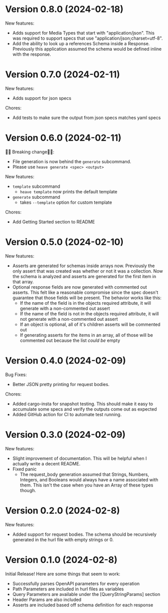 # Version 0.8.0 (2024-02-18)

New features:
- Adds support for Media Types that start with "application/json". This was
  required to support specs that use "application/json;charset=utf-8".
- Add the ability to look up a references Schema inside a Response. Previously
  this application assumed the schema would be defined inline with the
  response.

# Version 0.7.0 (2024-02-11)

New features:
- Adds support for json specs

Chores:
- Add tests to make sure the output from json specs matches yaml specs

# Version 0.6.0 (2024-02-11)

🚨🚨 Breaking change🚨🚨:
- File generation is now behind the `generate` subcommand.
- Please use `heave generate <spec> <output>`

New features:
- `template` subcommand
  - `heave template` now prints the default template
- `generate` subcommand
  - takes `--template` option for custom template

Chores:
- Add Getting Started section to README

# Version 0.5.0 (2024-02-10)

New features:
- Asserts are generated for schemas inside arrays now. Previously the only assert that was created was whether or not it was a collection. Now the schema is analyzed and asserts are generated for the first item in that array.
- Optional response fields are now generated with commented out asserts. This felt like a reasonable compromise since the spec doesn't guarantee that those fields will be present. The behavior works like this:
  - If the name of the field is in the objects required attribute, it will generate with a non-commented out assert
  - If the name of the field is not in the objects required attribute, it will not generate with a non-commented out assert
  - If an object is optional, all of it's children asserts will be commented out
  - If generating asserts for the items in an array, all of those will be commented out because the list _could be_ empty

# Version 0.4.0 (2024-02-09)

Bug Fixes:
- Better JSON pretty printing for request bodies.

Chores:
- Added cargo-insta for snapshot testing. This should make it easy to accumulate some specs and verify the outputs come out as expected
- Added GitHub action for CI to automate test running.

# Version 0.3.0 (2024-02-09)

New features:
- Slight improvement of documentation. This will be helpful when I actually write a decent README.
- Fixed panic
  - The request_body generation assumed that Strings, Numbers, Integers, and Booleans would always have a name associated with them. This isn't the case when you have an Array of these types though.

# Version 0.2.0 (2024-02-8)

New features:
- Added support for request bodies. The schema should be recursively generated in the hurl file with empty strings or 0.

# Version 0.1.0 (2024-02-8)

Initial Release! Here are some things that seem to work:
- Successfully parses OpenAPI parameters for every operation
- Path Parameters are included in hurl files as variables
- Query Parameters are available under the [QueryStringParams] section
- Header Params are also included
- Asserts are included based off schema definition for each response
